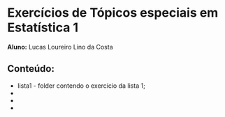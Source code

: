 # Exercícios de Tópicos especiais em Estatística 1

**Aluno:** Lucas Loureiro Lino da Costa

## Conteúdo:
* lista1 - folder contendo o exercício da lista 1;
*
*
*
